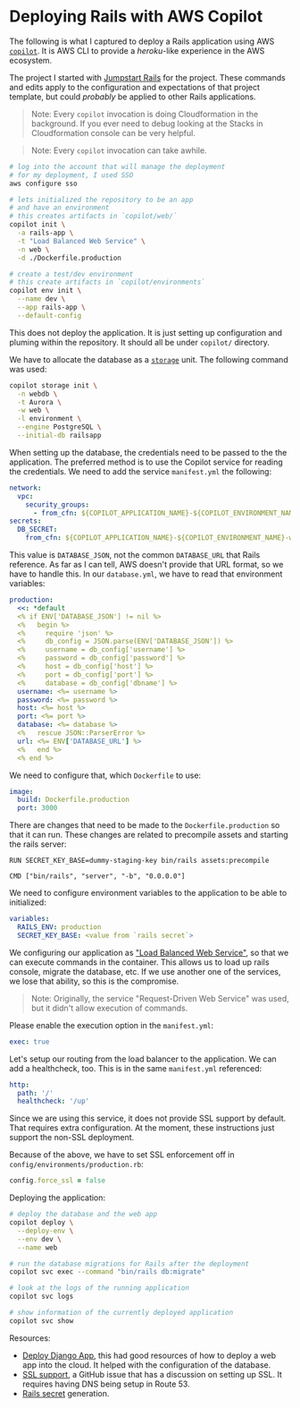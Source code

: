 # Deploying Rails with AWS Copilot

The following is what I captured to deploy a Rails application using AWS
[`copilot`](https://aws.github.io/copilot-cli). It is AWS CLI to provide a
_heroku_-like experience in the AWS ecosystem.

The project I started with [Jumpstart Rails](https://jumpstartrails.com/) for
the project. These commands and edits apply to the configuration and
expectations of that project template, but could _probably_ be applied to other
Rails applications.

> Note: Every `copilot` invocation is doing Cloudformation in the background. If
> you ever need to debug looking at the Stacks in Cloudformation console can be
> very helpful.

> Note: Every `copilot` invocation can take awhile.

```bash
# log into the account that will manage the deployment
# for my deployment, I used SSO
aws configure sso

# lets initialized the repository to be an app
# and have an environment
# this creates artifacts in `copilot/web/`
copilot init \
  -a rails-app \
  -t "Load Balanced Web Service" \
  -n web \
  -d ./Dockerfile.production

# create a test/dev environment
# this create artifacts in `copilot/environments`
copilot env init \
  --name dev \
  --app rails-app \
  --default-config
```

This does not deploy the application. It is just setting up configuration and
pluming within the repository. It should all be under `copilot/` directory.

We have to allocate the database as a
[`storage`](https://aws.github.io/copilot-cli/docs/commands/storage-init/) unit.
The following command was used:

```bash
copilot storage init \
  -n webdb \
  -t Aurora \
  -w web \
  -l environment \
  --engine PostgreSQL \
  --initial-db railsapp
```

When setting up the database, the credentials need to be passed to the the
application. The preferred method is to use the Copilot service for reading the
credentials. We need to add the service `manifest.yml` the following:

```yaml
network:
  vpc:
    security_groups:
      - from_cfn: ${COPILOT_APPLICATION_NAME}-${COPILOT_ENVIRONMENT_NAME}-webdbSecurityGroup
secrets:
  DB_SECRET:
    from_cfn: ${COPILOT_APPLICATION_NAME}-${COPILOT_ENVIRONMENT_NAME}-webdbAuroraSecret
```

This value is `DATABASE_JSON`, not the common `DATABASE_URL` that Rails
reference. As far as I can tell, AWS doesn't provide that URL format, so we have
to handle this. In our `database.yml`, we have to read that environment
variables:

```yaml
production:
  <<: *default
  <% if ENV['DATABASE_JSON'] != nil %>
  <%   begin %>
  <%     require 'json' %>
  <%     db_config = JSON.parse(ENV['DATABASE_JSON']) %>
  <%     username = db_config['username'] %>
  <%     password = db_config['password'] %>
  <%     host = db_config['host'] %>
  <%     port = db_config['port'] %>
  <%     database = db_config['dbname'] %>
  username: <%= username %>
  password: <%= password %>
  host: <%= host %>
  port: <%= port %>
  database: <%= database %>
  <%   rescue JSON::ParserError %>
  url: <%= ENV['DATABASE_URL'] %>
  <%   end %>
  <% end %>
```

We need to configure that, which `Dockerfile` to use:

```yaml
image:
  build: Dockerfile.production
  port: 3000
```

There are changes that need to be made to the `Dockerfile.production` so that it
can run. These changes are related to precompile assets and starting the rails
server:

```docker
RUN SECRET_KEY_BASE=dummy-staging-key bin/rails assets:precompile

CMD ["bin/rails", "server", "-b", "0.0.0.0"]
```

We need to configure environment variables to the application to be able to
initialized:

```yaml
variables:
  RAILS_ENV: production
  SECRET_KEY_BASE: <value from `rails secret`>
```

We configuring our application as
["Load Balanced Web Service"](https://aws.github.io/copilot-cli/docs/manifest/lb-web-service/),
so that we can execute commands in the container. This allows us to load up
rails console, migrate the database, etc. If we use another one of the services,
we lose that ability, so this is the compromise.

> Note: Originally, the service "Request-Driven Web Service" was used, but it
> didn't allow execution of commands.

Please enable the execution option in the `manifest.yml`:

```yaml
exec: true
```

Let's setup our routing from the load balancer to the application. We can add a
healthcheck, too. This is in the same `manifest.yml` referenced:

```yaml
http:
  path: '/'
  healthcheck: '/up'
```

Since we are using this service, it does not provide SSL support by default.
That requires extra configuration. At the moment, these instructions just
support the non-SSL deployment.

Because of the above, we have to set SSL enforcement off in
`config/environments/production.rb`:

```ruby
config.force_ssl = false
```

Deploying the application:

```bash
# deploy the database and the web app
copilot deploy \
  --deploy-env \
  --env dev \
  --name web

# run the database migrations for Rails after the deployment
copilot svc exec --command "bin/rails db:migrate"

# look at the logs of the running application
copilot svc logs

# show information of the currently deployed application
copilot svc show
```

Resources:

- [Deploy Django App](https://www.endpointdev.com/blog/2022/06/how-to-deploy-django-app-with-aurora-serverless-and-copilot/),
  this had good resources of how to deploy a web app into the cloud. It helped
  with the configuration of the database.
- [SSL support](https://github.com/aws/copilot-cli/issues/2071), a GitHub issue
  that has a discussion on setting up SSL. It requires having DNS being setup in
  Route 53.
- [Rails secret](https://til.hashrocket.com/posts/8b8b4d00a3-generate-a-rails-secret-key)
  generation.
